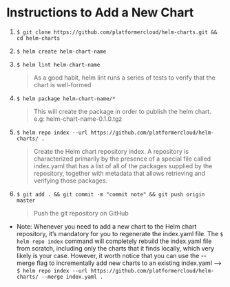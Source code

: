 # Instructions to Add a New Chart

1. `$ git clone https://github.com/platformercloud/helm-charts.git && cd helm-charts`

2. `$ helm create helm-chart-name`

3. `$ helm lint helm-chart-name`
    > As a good habit, helm lint runs a series of tests to verify that the chart is well-formed

4. `$ helm package helm-chart-name/*`
    > This will create the package in order to publish the helm chart. e.g: helm-chart-name-0.1.0.tgz

5. `$ helm repo index --url https://github.com/platformercloud/helm-charts/ .`
    > Create the Helm chart repository index. A repository is characterized primarily by the presence of a special file called index.yaml that has a list of all of the packages supplied by the repository, together with metadata that allows retrieving and verifying those packages.

6. `$ git add . && git commit -m "commit note" && git push origin master` 
    > Push the git repository on GitHub

* Note: Whenever you need to add a new chart to the Helm chart repository, it’s mandatory for you to regenerate the index.yaml file. The `$ helm repo index` command will completely rebuild the index.yaml file from scratch, including only the charts that it finds locally, which very likely is your case. However, it worth notice that you can use the --merge flag to incrementally add new charts to an existing index.yaml --> `$ helm repo index --url https://github.com/platformercloud/helm-charts/ --merge index.yaml .`